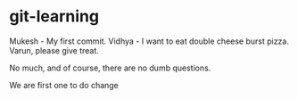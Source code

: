 git-learning
============

Mukesh - My first commit.
Vidhya - I want to eat double cheese burst pizza. Varun, please give treat.

No much, and of course, there are no dumb questions.

We are first one to do change
